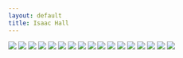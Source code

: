 ```yaml
---
layout: default
title: Isaac Hall
---
```


<script>
  Galleria.loadTheme('js/galleria/miniml/galleria.miniml.min.js');
  Galleria.configure({
    autoplay: true
  , imageCrop: false
  , clickNext: true
  , transition: 'fade'
  });
  Galleria.run('#galleria');
</script>

<div id="galleria">
  <img src="/img/photos/2012_maren2.jpg" data-title="Maren" data-description="">
  <img src="/img/photos/2012_maren1.jpg" data-title="Maren" data-description="">
  <img src="/img/photos/2012_jp2.jpg" data-title="JP" data-description="">
  <img src="/img/photos/2012_jp1.jpg" data-title="JP" data-description="">
  <img src="/img/photos/2013_levitate.jpg" data-title="Self portrait" data-description="">
  <img src="/img/photos/2013_tahoe_lake.jpg" data-title="Sunset at Lake Tahoe" data-description="">
  <img src="/img/photos/2012_xmas_mike.jpg" data-title="Michael" data-description="">
  <img src="/img/photos/2012_xmas_bridget.jpg" data-title="Bridget" data-description="">
  <img src="/img/photos/2012_tahoe_willy.jpg" data-title="Willy" data-description="">
  <img src="/img/photos/2009_argentina_rachael_horse.jpg" data-title="Sister in Argentina" data-description="">
  <img src="/img/photos/2011_scott_blood.jpg" data-title="Scott" data-description="">
  <img src="/img/photos/2011_natalie_shoes.jpg" data-title="Patent leather shoes" data-description="">
  <img src="/img/photos/2010_london_katie.jpg" data-title="Katie in London" data-description="">
  <img src="/img/photos/2010_london_barclay_bikes.jpg" data-title="Bikes in London" data-description="">
  <img src="/img/photos/2009_argentina_waterfall.jpg" data-title="Waterfall in Argentina" data-description="">
  <img src="/img/photos/2007_sailing_gg_bridge.jpg" data-title="Sailing in San Francisco Bay" data-description="">
  <img src="/img/photos/2011_gg_bridge.jpg" data-title="Golden Gate Bridge" data-description="">
</div>
